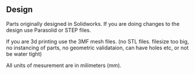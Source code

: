 ## Design

Parts originally designed in Solidworks. If you are doing changes to the design use Parasolid or STEP files. 

If you are 3d printing use the 3MF mesh files. (no STL files. filesize too big, no instancing of parts, no geometric validataion, can have holes etc, or not be water tight)

All units of mesurement are in milimeters (mm).